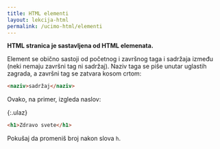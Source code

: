 ```yaml
---
title: HTML elementi
layout: lekcija-html
permalink: /ucimo-html/elementi
---
```


**HTML stranica je sastavljena od HTML elemenata.**

Element se obično sastoji od početnog i završnog taga i sadržaja između (neki nemaju završni tag ni sadržaj). Naziv taga se piše unutar uglastih zagrada, a završni tag se zatvara kosom crtom:

```html
<naziv>sadržaj</naziv>
```

Ovako, na primer, izgleda naslov:

{:.ulaz}
```html
<h1>Zdravo svete</h1>
```

Pokušaj da promeniš broj nakon slova `h`.
